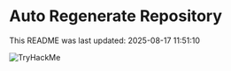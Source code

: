 # Auto Regenerate Repository

This README was last updated: 2025-08-17 11:51:10

 ![TryHackMe](https://tryhackme.com/badge/533634)